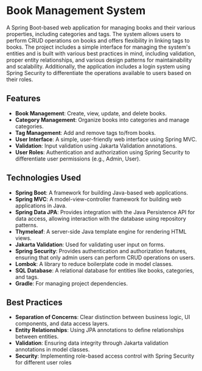 # Book Management System

A Spring Boot-based web application for managing books and their various properties, including categories and tags. The system allows users to perform CRUD operations on books and offers flexibility in linking tags to books. The project includes a simple interface for managing the system's entities and is built with various best practices in mind, including validation, proper entity relationships, and various design patterns for maintainability and scalability. Additionally, the application includes a login system using Spring Security to differentiate the operations available to users based on their roles.

## Features

- **Book Management**: Create, view, update, and delete books.
- **Category Management**: Organize books into categories and manage categories.
- **Tag Management**: Add and remove tags to/from books.
- **User Interface**: A simple, user-friendly web interface using Spring MVC.
- **Validation**: Input validation using Jakarta Validation annotations.
- **User Roles**: Authentication and authorization using Spring Security to differentiate user permissions (e.g., Admin, User).

## Technologies Used

- **Spring Boot**: A framework for building Java-based web applications.
- **Spring MVC**: A model-view-controller framework for building web applications in Java.
- **Spring Data JPA**: Provides integration with the Java Persistence API for data access, allowing interaction with the database using repository patterns.
- **Thymeleaf**: A server-side Java template engine for rendering HTML views.
- **Jakarta Validation**: Used for validating user input on forms.
- **Spring Security**: Provides authentication and authorization features, ensuring that only admin users can perform CRUD operations on users.
- **Lombok**: A library to reduce boilerplate code in model classes.
- **SQL Database**: A relational database for entities like books, categories, and tags.
- **Gradle**: For managing project dependencies.

## Best Practices

- **Separation of Concerns**: Clear distinction between business logic, UI components, and data access layers.
- **Entity Relationships**: Using JPA annotations to define relationships between entities.
- **Validation**: Ensuring data integrity through Jakarta validation annotations in model classes.
- **Security**: Implementing role-based access control with Spring Security for different user roles 
